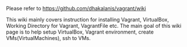 Please refer to https://github.com/dhakalanis/vagrant/wiki


This wiki mainly covers instruction for installing Vagrant, VirtualBox, Working Directory for Vagrant, VagrantFile etc.
The main goal of this wiki page is to help setup VirtualBox, Vagrant environment, create VMs(VirtualMachines), ssh to VMs.
